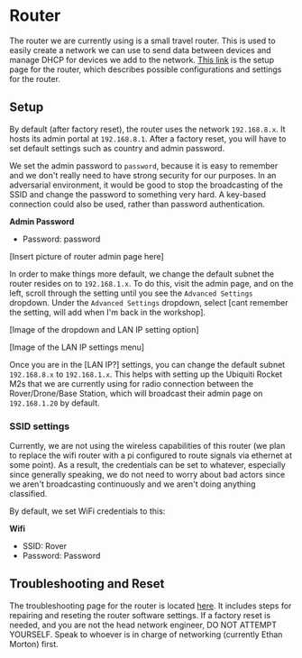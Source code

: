 # Router

The router we are currently using is a small travel router. This is used to easily create a network we can use to send data between devices and manage DHCP for devices we add to the network. [This link](https://docs.gl-inet.com/router/en/3/setup/mini_router/first_time_setup/) is the setup page for the router, which describes possible configurations and settings for the router. 

## Setup

By default (after factory reset), the router uses the network `192.168.8.x`. It hosts its admin portal at `192.168.8.1`. After a factory reset, you will have to set default settings such as country and admin password.

We set the admin password to `password`, because it is easy to remember and we don't really need to have strong security for our purposes. In an adversarial environment, it would be good to stop the broadcasting of the SSID and change the password to something very hard. A key-based connection could also be used, rather than password authentication.

__Admin Password__
- Password: password

[Insert picture of router admin page here]

In order to make things more default, we change the default subnet the router resides on to `192.168.1.x`. To do this, visit the admin page, and on the left, scroll through the setting until you see the `Advanced Settings` dropdown. Under the `Advanced Settings` dropdown, select [cant remember the setting, will add when I'm back in the workshop].

[Image of the dropdown and LAN IP setting option]

[Image of the LAN IP settings menu]

Once you are in the [LAN IP?] settings, you can change the default subnet `192.168.8.x` to `192.168.1.x`. This helps with setting up the Ubiquiti Rocket M2s that we are currently using for radio connection between the Rover/Drone/Base Station, which will broadcast their admin page on `192.168.1.20` by default.

### SSID settings

Currently, we are not using the wireless capabilities of this router (we plan to replace the wifi router with a pi configured to route signals via ethernet at some point). As a result, the credentials can be set to whatever, especially since generally speaking, we do not need to worry about bad actors since we aren't broadcasting continuously and we aren't doing anything classified.

By default, we set WiFi credentials to this:

__Wifi__
- SSID: Rover
- Password: Password

## Troubleshooting and Reset

The troubleshooting page for the router is located [here](https://docs.gl-inet.com/router/en/2/troubleshooting/reset/). It includes steps for repairing and reseting the router software settings. If a factory reset is needed, and you are not the head network engineer, DO NOT ATTEMPT YOURSELF. Speak to whoever is in charge of networking (currently Ethan Morton) first.